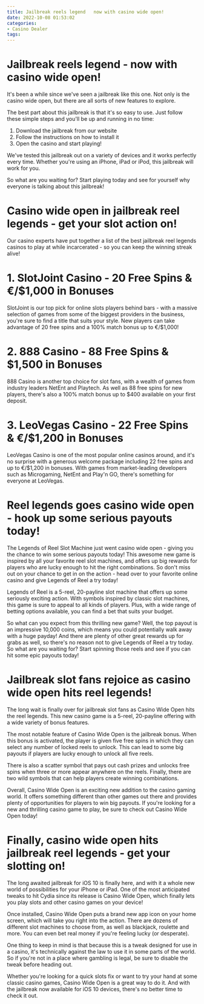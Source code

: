 ```yaml
---
title: Jailbreak reels legend   now with casino wide open!
date: 2022-10-08 01:53:02
categories:
- Casino Dealer
tags:
---
```



#  Jailbreak reels legend - now with casino wide open!

It's been a while since we've seen a jailbreak like this one. Not only is the casino wide open, but there are all sorts of new features to explore.

The best part about this jailbreak is that it's so easy to use. Just follow these simple steps and you'll be up and running in no time:

1) Download the jailbreak from our website
2) Follow the instructions on how to install it
3) Open the casino and start playing!

We've tested this jailbreak out on a variety of devices and it works perfectly every time. Whether you're using an iPhone, iPad or iPod, this jailbreak will work for you.

So what are you waiting for? Start playing today and see for yourself why everyone is talking about this jailbreak!

#  Casino wide open in jailbreak reel legends - get your slot action on!

Our casino experts have put together a list of the best jailbreak reel legends casinos to play at while incarcerated - so you can keep the winning streak alive!

# 1. SlotJoint Casino - 20 Free Spins & €/$1,000 in Bonuses

SlotJoint is our top pick for online slots players behind bars - with a massive selection of games from some of the biggest providers in the business, you're sure to find a title that suits your style. New players can take advantage of 20 free spins and a 100% match bonus up to €/$1,000!

# 2. 888 Casino - 88 Free Spins & $1,500 in Bonuses

888 Casino is another top choice for slot fans, with a wealth of games from industry leaders NetEnt and Playtech. As well as 88 free spins for new players, there's also a 100% match bonus up to $400 available on your first deposit.

# 3. LeoVegas Casino - 22 Free Spins & €/$1,200 in Bonuses

LeoVegas Casino is one of the most popular online casinos around, and it's no surprise with a generous welcome package including 22 free spins and up to €/$1,200 in bonuses. With games from market-leading developers such as Microgaming, NetEnt and Play'n GO, there's something for everyone at LeoVegas.

#  Reel legends goes casino wide open - hook up some serious payouts today!

The Legends of Reel Slot Machine just went casino wide open - giving you the chance to win some serious payouts today! This awesome new game is inspired by all your favorite reel slot machines, and offers up big rewards for players who are lucky enough to hit the right combinations. So don't miss out on your chance to get in on the action - head over to your favorite online casino and give Legends of Reel a try today!

Legends of Reel is a 5-reel, 20-payline slot machine that offers up some seriously exciting action. With symbols inspired by classic slot machines, this game is sure to appeal to all kinds of players. Plus, with a wide range of betting options available, you can find a bet that suits your budget.

So what can you expect from this thrilling new game? Well, the top payout is an impressive 10,000 coins, which means you could potentially walk away with a huge payday! And there are plenty of other great rewards up for grabs as well, so there's no reason not to give Legends of Reel a try today. So what are you waiting for? Start spinning those reels and see if you can hit some epic payouts today!

#  Jailbreak slot fans rejoice as casino wide open hits reel legends!

The long wait is finally over for jailbreak slot fans as Casino Wide Open hits the reel legends. This new casino game is a 5-reel, 20-payline offering with a wide variety of bonus features.

The most notable feature of Casino Wide Open is the jailbreak bonus. When this bonus is activated, the player is given five free spins in which they can select any number of locked reels to unlock. This can lead to some big payouts if players are lucky enough to unlock all five reels.

There is also a scatter symbol that pays out cash prizes and unlocks free spins when three or more appear anywhere on the reels. Finally, there are two wild symbols that can help players create winning combinations.

Overall, Casino Wide Open is an exciting new addition to the casino gaming world. It offers something different than other games out there and provides plenty of opportunities for players to win big payouts. If you're looking for a new and thrilling casino game to play, be sure to check out Casino Wide Open today!

#  Finally, casino wide open hits jailbreak reel legends - get your slotting on!

The long awaited jailbreak for iOS 10 is finally here, and with it a whole new world of possibilities for your iPhone or iPad. One of the most anticipated tweaks to hit Cydia since its release is Casino Wide Open, which finally lets you play slots and other casino games on your device!

Once installed, Casino Wide Open puts a brand new app icon on your home screen, which will take you right into the action. There are dozens of different slot machines to choose from, as well as blackjack, roulette and more. You can even bet real money if you're feeling lucky (or desperate).

One thing to keep in mind is that because this is a tweak designed for use in a casino, it's technically against the law to use it in some parts of the world. So if you're not in a place where gambling is legal, be sure to disable the tweak before heading out.

Whether you're looking for a quick slots fix or want to try your hand at some classic casino games, Casino Wide Open is a great way to do it. And with the jailbreak now available for iOS 10 devices, there's no better time to check it out.